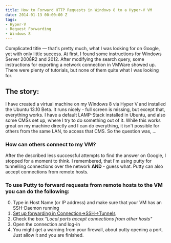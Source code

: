 ```yaml
---
title: How to Forward HTTP Requests in Windows 8 to a Hyper-V VM
date: 2014-01-13 00:00:00 Z
tags:
- Hyper-V
- Request Forwarding
- Windows 8
---
```


Complicated title — that's pretty much, what I was looking for on Google, yet with only little success. At first, I found some instructions for Windows Server 2008R2 and 2012. After modifying the search query, some instructions for exporting a network connection in VMWare showed up. There were plenty of tutorials, but none of them quite what I was looking for.

The story:
----------

I have created a virtual machine on my Windows 8 via Hyper V and installed the Ubuntu 13.10 Beta. It runs nicely - full screen is missing, but except that, everything works. I have a default LAMP-Stack installed in Ubuntu, and also some CMSs set up, where I try to do something out of it. While this works great on my machine directly and I can do everything, it isn't possible for others from the same LAN, to access that CMS. So the question was, ...

### How can others connect to my VM?

After the described less successful attempts to find the answer on Google, I stopped for a moment to think. I remembered, that I'm using putty for tunnelling connections over the network __AND__ - guess what. Putty can also accept connections from remote hosts.

### To use Putty to forward requests from remote hosts to the VM you can do the following:

0. Type in Host Name (or IP address) and make sure that your VM has an SSH-Daemon running
1. [Set up forwarding in Connection->SSH->Tunnels](https://www.google.com/search?q=set+up+putty+port+forwarding)
2. Check the box _"Local ports accept connections from other hosts"_
3. Open the connection and log-in
4. You might get a warning from your firewall, about putty opening a port. Just allow it and you are finished.
